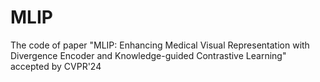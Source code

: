 # MLIP
The code of paper "MLIP: Enhancing Medical Visual Representation with Divergence Encoder and Knowledge-guided Contrastive Learning" accepted by CVPR'24
